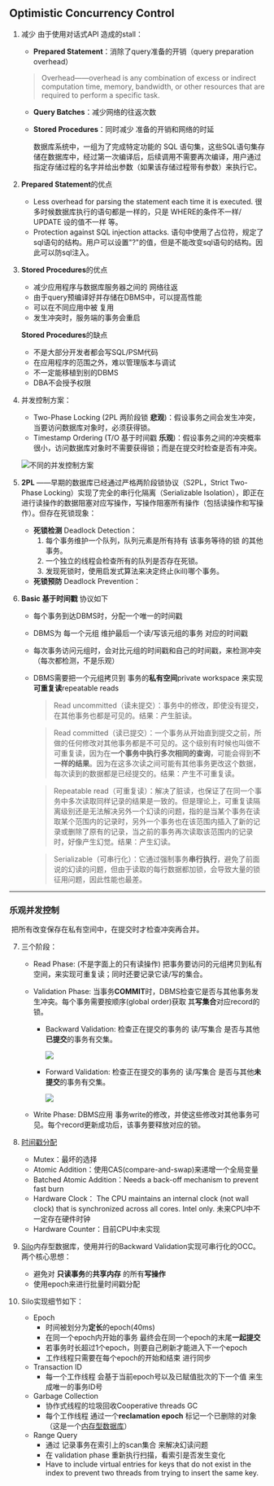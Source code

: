 ## Optimistic Concurrency Control

1. 减少 由于使用对话式API 造成的stall：

   - **Prepared Statement**：消除了query准备的开销（query preparation overhead）
   
   > Overhead——overhead is any combination of excess or indirect computation time, memory, bandwidth, or other resources that are required to perform a specific task.
   
   - **Query Batches**：减少网络的往返次数
   
   - **Stored Procedures**：同时减少 准备的开销和网络的时延
   
     数据库系统中，一组为了完成特定功能的 SQL 语句集，这些SQL语句集存储在数据库中，经过第一次编译后，后续调用不需要再次编译，用户通过指定存储过程的名字并给出参数（如果该存储过程带有参数）来执行它。

2. **Prepared Statement**的优点
   - Less overhead for parsing the statement each time it is executed. 很多时候数据库执行的语句都是一样的，只是 WHERE的条件不一样/ UPDATE 设的值不一样 等。
   - Protection against SQL injection attacks. 语句中使用了占位符，规定了sql语句的结构。用户可以设置"?"的值，但是不能改变sql语句的结构。因此可以防sql注入。

3. **Stored Procedures**的优点

   - 减少应用程序与数据库服务器之间的 网络往返
   - 由于query预编译好并存储在DBMS中，可以提高性能
   - 可以在不同应用中被 复用
   - 发生冲突时，服务端的事务会重启

   **Stored Procedures**的缺点

   -  不是大部分开发者都会写SQL/PSM代码
   -  在应用程序的范围之外，难以管理版本与调试
   -  不一定能移植到别的DBMS
   -  DBA不会授予权限

4. 并发控制方案：

   - Two-Phase Locking (2PL 两阶段锁 **悲观**)：假设事务之间会发生冲突，当要访问数据库对象时，必须获得锁。
   - Timestamp Ordering (T/O 基于时间戳 **乐观**)：假设事务之间的冲突概率很小，访问数据库对象时不需要获得锁；而是在提交时检查是否有冲突。

   ![不同的并发控制方案](https://s2.ax1x.com/2020/01/28/1K44Bt.png)

5. **2PL** ——早期的数据库已经通过严格两阶段锁协议（S2PL，Strict Two-Phase Locking）实现了完全的串行化隔离（Serializable Isolation），即正在进行读操作的数据阻塞对应写操作，写操作阻塞所有操作（包括读操作和写操作）。但存在死锁现象：
   - **死锁检测** Deadlock Detection：
     1. 每个事务维护一个队列，队列元素是所有持有 该事务等待的锁 的其他事务。
     2. 一个独立的线程会检查所有的队列是否存在死锁。
     3. 发现死锁时，使用启发式算法来决定终止(kill)哪个事务。
   - **死锁预防** Deadlock Prevention：

6. **Basic 基于时间戳** 协议如下

   - 每个事务到达DBMS时，分配一个唯一的时间戳

   - DBMS为 每一个元组 维护最后一个读/写该元组的事务 对应的时间戳

   -  每次事务访问元组时，会对比元组的时间戳和自己的时间戳，来检测冲突（每次都检测，不是乐观）

   - DBMS需要把一个元组拷贝到 事务的**私有空间**private workspace 来实现**可重复读**repeatable reads

     > Read uncommitted（读未提交）：事务中的修改，即使没有提交，在其他事务也都是可见的。结果：产生脏读。

     > Read committed（读已提交）：一个事务从开始直到提交之前，所做的任何修改对其他事务都是不可见的。这个级别有时候也叫做不可重复读，因为在**一个事务中执行多次相同的查询**，可能会得到**不一样的结果**。因为在这多次读之间可能有其他事务更改这个数据，每次读到的数据都是已经提交的。结果：产生不可重复读。

     > Repeatable read（可重复读）：解决了脏读，也保证了在同一个事务中多次读取同样记录的结果是一致的。但是理论上，可重复读隔离级别还是无法解决另外一个幻读的问题，指的是当某个事务在读取某个范围内的记录时，另外一个事务也在该范围内插入了新的记录或删除了原有的记录，当之前的事务再次读取该范围内的记录时，好像产生幻觉。结果：产生幻读。

     > Serializable（可串行化）：它通过强制事务**串行执行**，避免了前面说的幻读的问题，但由于读取的每行数据都加锁，会导致大量的锁征用问题，因此性能也最差。

-----

### 乐观并发控制

​	把所有改变保存在私有空间中，在提交时才检查冲突再合并。

7. 三个阶段：

   - Read Phase: (不是字面上的只有读操作) 把事务要访问的元组拷贝到私有空间，来实现可重复读；同时还要记录它读/写的集合。

   - Validation Phase: 当事务**COMMIT**时，DBMS检查它是否与其他事务发生冲突。每个事务需要按顺序(global order)获取 其**写集合**对应record的锁。

     - Backward Validation: 检查正在提交的事务的 读/写集合 是否与其他**已提交**的事务有交集。 

       ![](https://s2.ax1x.com/2020/01/28/1KrQ3V.md.png)

     - Forward Validation:  检查正在提交的事务的 读/写集合 是否与其他**未提交**的事务有交集。

       ![](https://s2.ax1x.com/2020/01/28/1KrlcT.md.png)

   - Write Phase: DBMS应用 事务write的修改，并使这些修改对其他事务可见。每个record更新成功后，该事务要释放对应的锁。

8. [时间戳分配](https://dspace.mit.edu/bitstream/handle/1721.1/100022/Devadas_Staring%20into.pdf)
   - Mutex：最坏的选择
   - Atomic Addition：使用CAS(compare-and-swap)来递增一个全局变量
   - Batched Atomic Addition：Needs a back-off mechanism to prevent fast burn
   - Hardware Clock： The CPU maintains an internal clock (not wall clock) that is synchronized across all cores. Intel only. 未来CPU中不一定存在硬件时钟
   - Hardware Counter：目前CPU中未实现

9. [Silo](https://github.com/stephentu/silo)内存型数据库，使用并行的Backward Validation实现可串行化的OCC。两个核心思想：
   - 避免对 **只读事务**的**共享内存** 的所有**写操作**
   - 使用epoch来进行批量时间戳分配

10. Silo实现细节如下：
    - Epoch
      - 时间被划分为**定长**的epoch(40ms)
      - 在同一个epoch内开始的事务 最终会在同一个epoch的末尾**一起提交**
      - 若事务时长超过1个epoch，则要自己刷新才能进入下一个epoch
      - 工作线程只需要在每个epoch的开始和结束 进行同步
    - Transaction ID
      - 每一个工作线程 会基于当前epoch号以及已赋值批次的下一个值 来生成唯一的事务ID号
    - Garbage Collection
      - 协作式线程的垃圾回收Cooperative threads GC
      - 每个工作线程 通过一个**reclamation epoch** 标记一个已删除的对象 （这是一个[内存型数据库](https://github.com/F-ca7/Advanced-Database-Systems-Learning/blob/master/02%20in-memory%20db/2-imdb-notes.md)）
    - Range Query
      - 通过 记录事务在索引上的scan集合 来解决幻读问题
      - 在 validation phase 重新执行扫描，看索引是否发生变化
      -  Have to include virtual entries for keys that do not exist in the index to prevent two threads from trying to insert the same key.



